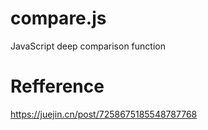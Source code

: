 # compare.js
JavaScript deep comparison function
# Refference
https://juejin.cn/post/7258675185548787768
